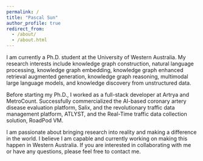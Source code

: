 ```yaml
---
permalink: /
title: "Pascal Sun"
author_profile: true
redirect_from:
  - /about/
  - /about.html
---
```


I am currently a Ph.D. student at the University of Western Australia.
My research interests include knowledge graph construction, natural language processing, knowledge graph embedding,
knowledge graph enhanced retrieval augmented generation, knowledge graph reasoning, multimodal large language models,
and knowledge discovery from unstructured data.

Before starting my Ph.D., I worked as a full-stack developer at Artrya and MetroCount. Successfully commercialized the
AI-based coronary artery disease evaluation platform, Salix, and the revolutionary traffic data management platform,
ATLYST, and the Real-Time traffic data collection solution, RoadPod VM.

I am passionate about bringing research into reality and making a difference in the world.
I believe I am capable and currently working on making this happen in Western Australia.
If you are interested in collaborating with me or have any questions, please feel free to contact me.

